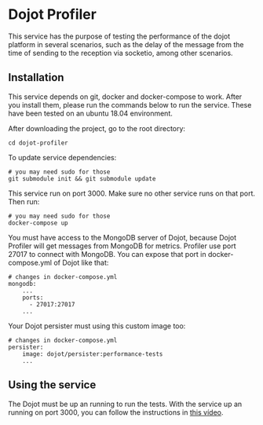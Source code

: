 # Dojot Profiler

This service has the purpose of testing the performance of the dojot platform in several scenarios, 
such as the delay of the message from the time of sending to the reception via socketio, among other scenarios.


## Installation

This service depends on git, docker and docker-compose to work. After you install them, please run the
commands below to run the service. These have been tested on an ubuntu 18.04 environment.

After downloading the project, go to the root directory:

```shell
cd dojot-profiler
```

To update service dependencies:

```shell
# you may need sudo for those
git submodule init && git submodule update
```

This service run on port 3000. Make sure no other service runs on that port. Then run:

```shell
# you may need sudo for those
docker-compose up
```

You must have access to the MongoDB server of Dojot, because Dojot Profiler will get messages from MongoDB for metrics. Profiler use port 27017 to connect with MongoDB. You can expose that port in docker-compose.yml of Dojot like that:

```shell
# changes in docker-compose.yml
mongodb:
    ...
    ports:
      - 27017:27017
    ...
```

Your Dojot persister must using this custom image too:

```shell
# changes in docker-compose.yml
persister:
    image: dojot/persister:performance-tests
    ...
```


## Using the service

The Dojot must be up an running to run the tests. With the service up an running on port 3000, you can follow the instructions in [this vídeo](https://www.youtube.com/watch?v=GJlj9QXHkJI&feature=youtu.be).





